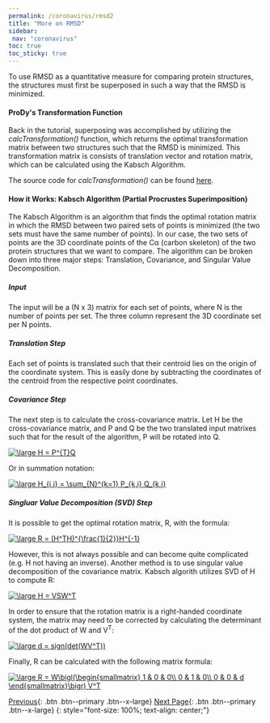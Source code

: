 ```yaml
---
permalink: /coronavirus/rmsd2
title: "More on RMSD"
sidebar: 
 nav: "coronavirus"
toc: true
toc_sticky: true
---
```

To use RMSD as a quantitative measure for comparing protein structures, the structures must first be superposed in such a way that the RMSD is minimized.

#### ProDy's Transformation Function

Back in the tutorial, superposing was accomplished by utilizing the *calcTransformation()* function, which returns the optimal transformation matrix between two structures such that the RMSD is minimized. This transformation matrix is consists of translation vector and rotation matrix, which can be calculated using the Kabsch Algorithm.

The source code for *calcTransformation()* can be found 
<a href="http://prody.csb.pitt.edu/_modules/prody/measure/transform.html#calcTransformation" target="_blank">here</a>.

#### How it Works: Kabsch Algorithm (Partial Procrustes Superimposition)

The Kabsch Algorithm is an algorithm that finds the optimal rotation matrix in which the RMSD between two paired sets of points is minimized (the two sets must have the same number of points). In our case, the two sets of points are the 3D coordinate points of the Cα (carbon skeleton) of the two protein structures that we want to compare. The algorithm can be broken down into three major steps: Translation, Covariance, and Singular Value Decomposition.

##### Input
The input will be a (N x 3) matrix for each set of points, where N is the number of points per set. The three column represent the 3D coordinate set per N points.

##### Translation Step
Each set of points is translated such that their centroid lies on the origin of the coordinate system. This is easily done by subtracting the coordinates of the centroid from the respective point coordinates.

##### Covariance Step
The next step is to calculate the cross-covariance matrix. Let H be the cross-covariance matrix, and P and Q be the two translated input matrixes such that for the result of the algorithm, P will be rotated into Q.

<a href="https://www.codecogs.com/eqnedit.php?latex=\large&space;H&space;=&space;P^{T}Q" target="_blank"><img src="https://latex.codecogs.com/gif.latex?\large&space;H&space;=&space;P^{T}Q" title="\large H = P^{T}Q" /></a>

Or in summation notation:

<a href="https://www.codecogs.com/eqnedit.php?latex=\large&space;H_{i,j}&space;=&space;\sum_{N}^{k=1}&space;P_{k,i}&space;Q_{k,j}" target="_blank"><img src="https://latex.codecogs.com/gif.latex?\large&space;H_{i,j}&space;=&space;\sum_{N}^{k=1}&space;P_{k,i}&space;Q_{k,j}" title="\large H_{i,j} = \sum_{N}^{k=1} P_{k,i} Q_{k,j}" /></a>

##### Singluar Value Decomposition (SVD) Step
It is possible to get the optimal rotation matrix, R, with the formula:

<a href="https://www.codecogs.com/eqnedit.php?latex=\large&space;R&space;=&space;(H^TH)^{\frac{1}{2}}H^{-1}" target="_blank"><img src="https://latex.codecogs.com/gif.latex?\large&space;R&space;=&space;(H^TH)^{\frac{1}{2}}H^{-1}" title="\large R = (H^TH)^{\frac{1}{2}}H^{-1}" /></a>

However, this is not always possible and can become quite complicated (e.g. H not having an inverse). Another method is to use singular value decomposition of the covariance matrix. Kabsch algorith utilizes SVD of H to compute R:

<a href="https://www.codecogs.com/eqnedit.php?latex=\large&space;H&space;=&space;VSW^T" target="_blank"><img src="https://latex.codecogs.com/gif.latex?\large&space;H&space;=&space;VSW^T" title="\large H = VSW^T" /></a>

In order to ensure that the rotation matrix is a right-handed coordinate system, the matrix may need to be corrected by calculating the determinant of the dot product of W and V<sup>T</sup>:

<a href="https://www.codecogs.com/eqnedit.php?latex=\large&space;d&space;=&space;sign(det(WV^T))" target="_blank"><img src="https://latex.codecogs.com/gif.latex?\large&space;d&space;=&space;sign(det(WV^T))" title="\large d = sign(det(WV^T))" /></a>

Finally, R can be calculated with the following matrix formula:

<a href="https://www.codecogs.com/eqnedit.php?latex=\large&space;R&space;=&space;W\bigl(\begin{smallmatrix}&space;1&space;&&space;0&space;&&space;0\\&space;0&space;&&space;1&space;&&space;0\\&space;0&space;&&space;0&space;&&space;d&space;\end{smallmatrix}\bigr)&space;V^T" target="_blank"><img src="https://latex.codecogs.com/gif.latex?\large&space;R&space;=&space;W\bigl(\begin{smallmatrix}&space;1&space;&&space;0&space;&&space;0\\&space;0&space;&&space;1&space;&&space;0\\&space;0&space;&&space;0&space;&&space;d&space;\end{smallmatrix}\bigr)&space;V^T" title="\large R = W\bigl(\begin{smallmatrix} 1 & 0 & 0\\ 0 & 1 & 0\\ 0 & 0 & d \end{smallmatrix}\bigr) V^T" /></a>



[Previous](RMSD_results){: .btn .btn--primary .btn--x-large} [Next Page](structural_diff){: .btn .btn--primary .btn--x-large}
{: style="font-size: 100%; text-align: center;"}
